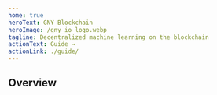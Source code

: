 ```yaml
---
home: true 
heroText: GNY Blockchain
heroImage: /gny_io_logo.webp
tagline: Decentralized machine learning on the blockchain
actionText: Guide →
actionLink: ./guide/
---
```


## Overview

